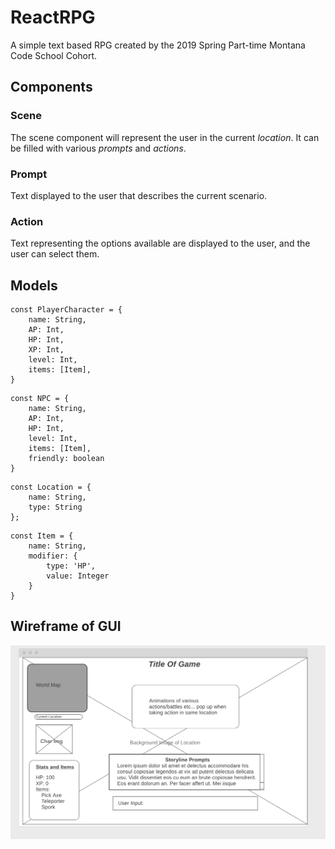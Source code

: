 # ReactRPG
A simple text based RPG created by the 2019 Spring Part-time Montana Code School Cohort.

## Components 

### Scene

The scene component will represent the user in the current *location*. It can be filled with various *prompts* and *actions*.

### Prompt

Text displayed to the user that describes the current scenario.

### Action

Text representing the options available are displayed to the user, and the user can select them.

## Models

```
const PlayerCharacter = {
    name: String,
    AP: Int,
    HP: Int,
    XP: Int,    
    level: Int,
    items: [Item],
}
```
```
const NPC = {
    name: String,
    AP: Int,
    HP: Int,
    level: Int,
    items: [Item],
    friendly: boolean
}
```
```
const Location = {
    name: String,
    type: String
};
```
```
const Item = {
    name: String,
    modifier: {
        type: 'HP',
        value: Integer
    }
}
```

## Wireframe of GUI
![please work](React_RPG_UI.png "Quick mock up of GUI")
